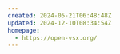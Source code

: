 ```yaml
---
created: 2024-05-21T06:48:48Z
updated: 2024-12-10T08:34:54Z
homepage:
  - https://open-vsx.org/
---
```

